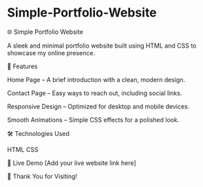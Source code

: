 # Simple-Portfolio-Website
🌐 Simple Portfolio Website

A sleek and minimal portfolio website built using HTML and CSS to showcase my online presence.

📌 Features

Home Page – A brief introduction with a clean, modern design.

Contact Page – Easy ways to reach out, including social links.

Responsive Design – Optimized for desktop and mobile devices.

Smooth Animations – Simple CSS effects for a polished look.

🛠 Technologies Used

HTML
CSS

🚀 Live Demo
[Add your live website link here]

💙 Thank You for Visiting!
